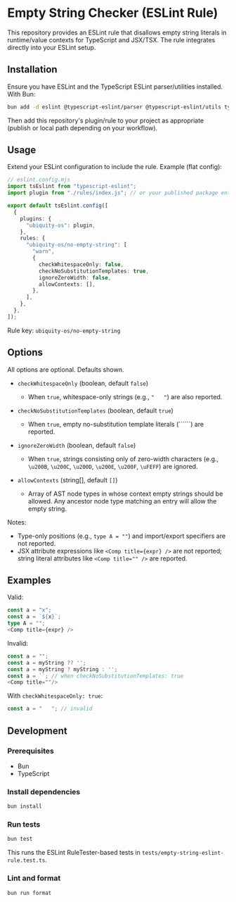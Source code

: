 # Empty String Checker (ESLint Rule)

This repository provides an ESLint rule that disallows empty string literals in runtime/value contexts for TypeScript and JSX/TSX. The rule integrates directly into your ESLint setup.

## Installation

Ensure you have ESLint and the TypeScript ESLint parser/utilities installed. With Bun:

```bash
bun add -d eslint @typescript-eslint/parser @typescript-eslint/utils typescript
```

Then add this repository's plugin/rule to your project as appropriate (publish or local path depending on your workflow).

## Usage

Extend your ESLint configuration to include the rule. Example (flat config):

```typescript
// eslint.config.mjs
import tsEslint from "typescript-eslint";
import plugin from "./rules/index.js"; // or your published package entry

export default tsEslint.config([
  {
    plugins: {
      "ubiquity-os": plugin,
    },
    rules: {
      "ubiquity-os/no-empty-string": [
        "warn",
        {
          checkWhitespaceOnly: false,
          checkNoSubstitutionTemplates: true,
          ignoreZeroWidth: false,
          allowContexts: [],
        },
      ],
    },
  },
]);
```

Rule key: `ubiquity-os/no-empty-string`

## Options

All options are optional. Defaults shown.

- `checkWhitespaceOnly` (boolean, default `false`)

  - When `true`, whitespace-only strings (e.g., `"   "`) are also reported.

- `checkNoSubstitutionTemplates` (boolean, default `true`)

  - When `true`, empty no-substitution template literals (``````) are reported.

- `ignoreZeroWidth` (boolean, default `false`)

  - When `true`, strings consisting only of zero-width characters (e.g., `\u200B`, `\u200C`, `\u200D`, `\u200E`, `\u200F`, `\uFEFF`) are ignored.

- `allowContexts` (string[], default `[]`)
  - Array of AST node types in whose context empty strings should be allowed. Any ancestor node type matching an entry will allow the empty string.

Notes:

- Type-only positions (e.g., `type A = ""`) and import/export specifiers are not reported.
- JSX attribute expressions like `<Comp title={expr} />` are not reported; string literal attributes like `<Comp title="" />` are reported.

## Examples

Valid:

```ts
const a = "x";
const a = `${x}`;
type A = "";
<Comp title={expr} />
```

Invalid:

```ts
const a = "";
const a = myString ?? '';
const a = myString ? myString : '';
const a = ``; // when checkNoSubstitutionTemplates: true
<Comp title=""/>
```

With `checkWhitespaceOnly: true`:

```ts
const a = "   "; // invalid
```

## Development

### Prerequisites

- Bun
- TypeScript

### Install dependencies

```bash
bun install
```

### Run tests

```bash
bun test
```

This runs the ESLint RuleTester-based tests in `tests/empty-string-eslint-rule.test.ts`.

### Lint and format

```bash
bun run format
```

